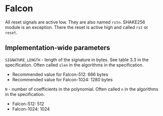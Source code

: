 # Falcon

All reset signals are active low. They are also named `rstn`. SHAKE256 module is an exception. There the reset is active high and called `rst` or `reset`.

## Implementation-wide parameters

`SIGNATURE_LENGTH` - length of the signature in bytes. See table 3.3 in the specification. Often called `slen` in the algorithms in the specification.

- Recommended value for Falcon-512: 666 bytes
- Recommended value for Falcon-1024: 1280 bytes

`N` - number of coefficients in the polynomial. Often called `n` in the algorithms in the specification.

- Falcon-512: 512
- Falcon-1024: 1024
